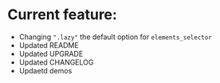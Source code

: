 # Current feature:

- Changing `".lazy"` the default option for `elements_selector`
- Updated README
- Updated UPGRADE
- Updated CHANGELOG
- Updaetd demos
